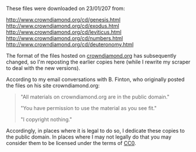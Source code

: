 These files were downloaded on 23/01/207 from:

http://www.crowndiamond.org/cd/genesis.html
http://www.crowndiamond.org/cd/exodus.html
http://www.crowndiamond.org/cd/leviticus.html
http://www.crowndiamond.org/cd/numbers.html
http://www.crowndiamond.org/cd/deuteronomy.html

The format of the files hosted on [crowndiamond.org](crowndiamond.org) has subsequently changed, so I'm reposting the earlier copies here (while I rewrite my scraper to deal with the new versions).

According to my email conversations with B. Finton, who originally posted the files on his site crowndiamond.org:

> "All materials on crowndiamond.org are in the public domain."
> 
> "You have permission to use the material as you see fit."
> 
> "I copyright nothing."

Accordingly, in places where it is legal to do so, I dedicate these copies to the public domain. In places where I may not legally do that you may consider them to be licensed under the terms of [CC0](https://wiki.creativecommons.org/wiki/CC0).